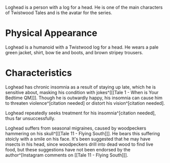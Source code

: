 Loghead is a person with a log for a head. He is one of the main characters of Twistwood Tales and is the avatar for the series.

# Physical Appearance
Loghead is a humanoid with a Twistwood log for a head. He wears a pale green jacket, shirt, bow tie and boots, and brown stripey trousers.

# Characteristics
Loghead has chronic insomnia as a result of staying up late, which he is sensitive about, masking his condition with jokes^[[[Tale 1 - When is Your Bedtime QM]]]. Though he is outwardly happy, his insomnia can cause him to threaten violence^[citation needed] or distort his vision^[citation needed].

Loghead repeatedly seeks treatment for his insomnia^[citation needed], thus far unsuccessfully.

Loghead suffers from seasonal migraines, caused by woodpeckers hammering on his skull^[[[Tale 11 - Flying South]]]. He bears this suffering stoicly with a smile on his face. It's been suggested that he may have insects in his head, since woodpeckers drill into dead wood to find live food, but these suggestions have not been endorsed by the author^[Instagram comments on [[Tale 11 - Flying South]]].